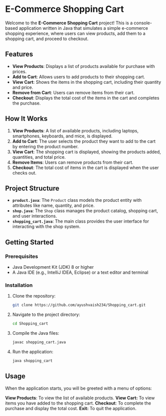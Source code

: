 # E-Commerce Shopping Cart

Welcome to the <strong>E-Commerce Shopping Cart</strong> project! This is a console-based application written in Java that simulates a simple e-commerce shopping experience, where users can view products, add them to a shopping cart, and proceed to checkout.

## Features

- <strong>View Products</strong>: Displays a list of products available for purchase with prices.
- <strong>Add to Cart</strong>: Allows users to add products to their shopping cart.
- <strong>View Cart</strong>: Shows the items in the shopping cart, including their quantity and price.
- <strong>Remove from Cart</strong>: Users can remove items from their cart.
- <strong>Checkout</strong>: Displays the total cost of the items in the cart and completes the purchase.

## How It Works

1. **View Products**: A list of available products, including laptops, smartphones, keyboards, and mice, is displayed.
2. **Add to Cart**: The user selects the product they want to add to the cart by entering the product number.
3. **View Cart**: The shopping cart is displayed, showing the products added, quantities, and total price.
4. **Remove Items**: Users can remove products from their cart.
5. **Checkout**: The total cost of items in the cart is displayed when the user checks out.

## Project Structure

- **`product.java`**: The `Product` class models the product entity with attributes like name, quantity, and price.
- **`shop.java`**: The `Shop` class manages the product catalog, shopping cart, and user interactions.
- **`shopping_cart.java`**: The main class provides the user interface for interacting with the shop system.

## Getting Started

### Prerequisites

- Java Development Kit (JDK) 8 or higher
- A Java IDE (e.g., IntelliJ IDEA, Eclipse) or a text editor and terminal

### Installation

1. Clone the repository:

   ```bash
   git clone https://github.com/ayushvaish234/Shopping_cart.git
2. Navigate to the project directory:

   ```bash
   cd Shopping_cart
3. Compile the Java files:
   ```bash
   javac shopping_cart.java
4. Run the application:
   ```bash
   java shopping_cart
## Usage
When the application starts, you will be greeted with a menu of options:

**View Products**: To view the list of available products.
**View Cart:** To view items you have added to the shopping cart.
**Checkout**: To complete the purchase and display the total cost.
**Exit:** To quit the application.
